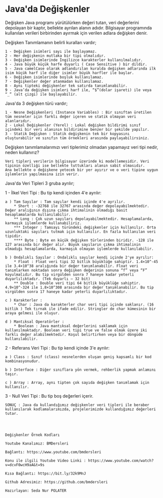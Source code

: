 # Java'da Değişkenler
Değişken Java programı yürütülürken değeri tutan, veri değerlerini depolayan bir kaptır, bellekte ayrılan alanın adıdır.
Bilgisayar programında kullanılan verileri birbirinden ayırmak için verilen adlara değişken denir.

Değişken Tanımlamanın belirli kuralları vardır;
    
    1 - Değişken isimleri sayı ile başlayamaz.
    2 - Her değişkenin mutlaka bir tipi olmalıdır.
    3 - Değişken isimlerinde İngilizce karakterler kullanılmalıdır. 
    4 - Java büyük küçük harfe duyarlı ( Case Sensitive ) bir dildir. 
    5 - Java camelCase olarak adlandırılan kuralda değişken adlarında ilk isim küçük harf ile diğer isimler büyük harfler ile başlar.
    6 - Değişken isimlerinde boşluk kullanılamaz.
    7 - Değişkenler değer atanmadan kullanılamaz. 
    8 - Aynı tipteki değişkenler tek satırda tanımlanabilir.
    9 - Java’da değişken isimleri harf ile, “$”(dolar işareti) ile veya “_” (alt çizgi) ile başlayabilir.
    
Java'da 3 değişken türü vardır;

    1 - Nesne Değişkenleri (Instance Variables) : Bir sınıftan üretilen tüm nesneler için farklı değer içeren ve statik olmayan veri alanlarıdır. 
    2 - Lokal Değişkenler (Yerel) : Lokal değişken bildirimi sınıf içindeki bir veri alanının bildirimine benzer bir şekilde yapılır.
    3 - Statik Değişken : Statik değişkenin tek bir kopyasını oluşturabilir ve sınıfın tüm örnekleri arasında paylaşabilirsiniz. 

Değişken tanımlamalarımızı veri tiplerimiz olmadan yapamayız veri tipi nedir, neden kullanırız?

    Veri tipleri verilerin bilgisayar üzerinde ki modellemesidir. Veri tipinin özelliği ise bellekte tuttukları alanın sabit olmasıdır.
    Ana bellekte o değişkene yetecek bir yer ayırır ve o veri tipine uygun işlemlerin yapılmasına izin verir.

Java'da Veri Tipleri 3 gruba ayrılır;

1 - İlkel Veri Tipi : Bu tip kendi içinden 4'e ayrılır:

    a ) Tam Sayılar : Tam sayılar kendi içinde 4'e ayrılır.
        * Short : -32768 ile 32767 arasında değer depolayabilmektedir. Değer aralığının dışına çıkma ihtimalinin olmadığı basit hesaplamalarda kullanılabilir.
        ** Long : Çok uzun sayıları depolayabilmektedir. Hesaplamalarda, karmaşık işlemlerde kullanabiliriz.
        *** Integer : Tamsayı türündeki değişkenler için kullanılır. Orta uzunluktaki sayıları tutmak için kullanılır. En fazla kullanılan veri tipidir. 
        **** Byte : Byte en küçük değişken türlerinden biridir. -128 ile 127 arasında bir değer alır. Büyük sayıların çıkma ihtimalinin olmadığı hesaplamalarda, karmaşık olmayan işlemlerde kullanılabilir.
        
    b ) Ondalıklı Sayılar : Ondalıklı sayılar kendi içinde 2'ye ayrılır:
        * Float : Float veri tipi 32 bitlik büyüklüğe sahiptir. 1.4×10^-45 ile 3.4×10^38 aralığında bir değer tanımlanabilir. Float veri tanımlarken noktadan sonra değişken değerinin sonuna “f” veya “F” koyulmalıdır. Bu tip virgülden sonra 7 haneye kadar yeterli duyarlılıktadır. (Tek duyarlı — 32 bit)
        ** Double : Double veri tipi 64 bitlik büyüklüğe sahiptir. 4.9×10^-324 ile 1.8×10^308 arasında bir değer tanımlanabilir. Bu tip virgülden sonra 17 haneye kadar yeterli duyarlılıktadır. 
        
    c ) Karakterler :
        * Char : Java da karakterler char veri tipi içinde saklanır. (16 bitlik ) Tek tırnak ile ifade edilir. Stringler de char kümesinin bir araya gelmesi ile oluşur.

    d ) Mantıksal Operatörler : 
        * Boolean : Java mantıksal değerlerini saklamak için kullanılmaktadır. Boolean veri tipi true ve false olmak üzere iki farklı değer alabilmektedir. Koşul belirtirken veya bir döngüde kullanılabilir. 

2 - Referans Veri Tipi : Bu tip kendi içinde 3'e ayrılır:

    a ) Class : Sınıf (class) nesnelerden oluşan geniş kapsamlı bir kod kombinasyonudur. 

    b ) Interface : Diğer sınıflara yön vermek, rehberlik yapmak anlamını taşır.

    c ) Array : Array, aynı tipten çok sayıda değişken tanımlamak için kullanılır.

3 - Null Veri Tipi : Bu tip boş değerleri içerir. 


    SONUÇ : Java da kullandığımız değişkenler veri tipleri ile beraber kullanılarak kodlamalarımızda, projelerimizde kullandığımız değerleri tutar. 


   

    Değişkenler Örnek Kodları

    Youtube Kanalımız: BMDersleri

    Bağlantı: https://www.youtube.com/bmdersleri

    Konu ile ilgili Youtube Video Linki : https://www.youtube.com/watch?v=dcvF0wcH9aA&t=9s

    Kısa Bağlantı: https://bit.ly/32k9MnJ

    Github Adresimiz: https://github.com/bmdersleri

    Hazırlayan: Seda Nur POLATER
